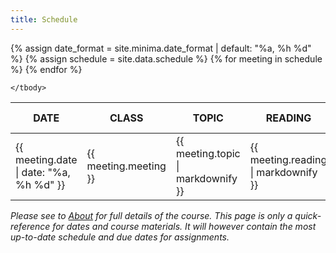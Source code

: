 ```yaml
---
title: Schedule
---
```


<table class="schedule">
    <thead>
        <tr>
            <th>DATE</th>
            <th>CLASS</th>
            <th>TOPIC</th>
            <th>READING</th>
            <th>NOTES &amp; LINKS</th>
        </tr>
    </thead>
    <tbody>
		{% assign date_format = site.minima.date_format | default: "%a, %h %d" %}
        {% assign schedule = site.data.schedule %}
        {% for meeting in schedule %}
            <tr>
                <td>{{ meeting.date | date: "%a, %h %d" }}</td>
                <td>{{ meeting.meeting }}</td>
                <td>{{ meeting.topic | markdownify }}</td>
                <td>{{ meeting.reading | markdownify }}</td>
                <td>{{ meeting.notes | markdownify }}</td>
            </tr>
        {% endfor %}

    </tbody>
</table>

*Please see to [About](about.html) for full details of the course. This page is only a quick-reference for dates and course materials. It will however contain the most up-to-date schedule and due dates for assignments.*

